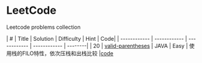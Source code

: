 # LeetCode

Leetcode problems collection


| #  |  Title | Solution  | Difficulty  | Hint | Code|
| ------------ | ------------ | ------------ | ------------ | --------|
| 20  | [valid-parentheses](https://leetcode.com/problems/valid-parentheses/description/ "valid-parentheses") | JAVA  | Easy  | 使用栈的FILO特性，依次压栈和出栈比较 |[code](https://github.com/WillJE/LeetCode/blob/master/algorithms/20%20Valid%20Parentheses/ValidParentheses.java "code")
